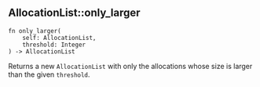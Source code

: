 ## AllocationList::only_larger

```rhai
fn only_larger(
    self: AllocationList,
    threshold: Integer
) -> AllocationList
```

Returns a new `AllocationList` with only the allocations whose size is larger than the given `threshold`.
